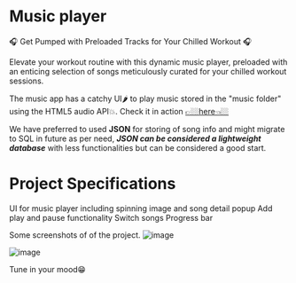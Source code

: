 # Music player

🎧 Get Pumped with Preloaded Tracks for Your Chilled Workout 🎧

Elevate your workout routine with this dynamic music player, preloaded with an enticing selection of songs meticulously curated for your chilled workout sessions.

The music app has a catchy UI🌶 to play music stored in the "music folder" using the HTML5 audio API💥. Check it in action <a href="#">👉🏼here👈🏼</a>

We have preferred to used **JSON** for storing of song info and might migrate to SQL in future as per need, ***JSON can be considered a lightweight database*** with less functionalities but can be considered a good start.

# Project Specifications

UI for music player including spinning image and song detail popup
Add play and pause functionality
Switch songs
Progress bar

Some screenshots of of the project.
![image](https://user-images.githubusercontent.com/101229988/162341011-b5fc3e33-59ff-426e-ac92-461aba864f20.png)


![image](https://user-images.githubusercontent.com/101229988/162341110-80a497c2-cb8b-4e2e-ab52-db1958dad087.png)



Tune in your mood😁
